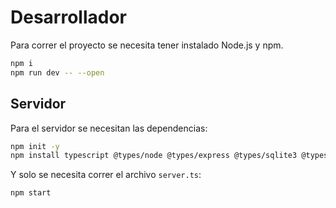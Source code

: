 # Desarrollador
Para correr el proyecto se necesita tener instalado Node.js y npm.
```bash
npm i
npm run dev -- --open
```

## Servidor
Para el servidor se necesitan las dependencias:
```bash
npm init -y
npm install typescript @types/node @types/express @types/sqlite3 @types/bcryptjs ts-node
```
Y solo se necesita correr el archivo `server.ts`:
```bash
npm start
```
